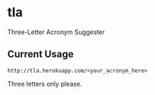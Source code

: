tla
===

Three-Letter Acronym Suggester

Current Usage
-------------

```
http://tla.herokuapp.com/<your_acronym_here>
```

Three letters only please.
